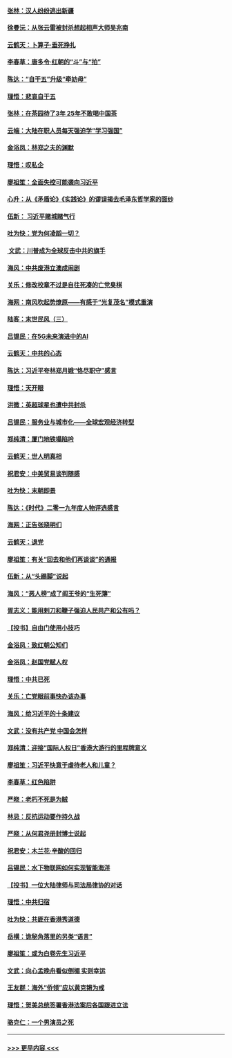 #### [张林：汉人纷纷逃出新疆](../pages/nsc993/n11743530.md?t=12251111) 
#### [徐曼沅：从张云雷被封杀想起相声大师吴兆南](../pages/nsc993/n11741816.md?t=12251111) 
#### [云鹤天：卜算子‧垂死挣扎](../pages/nsc993/n11739956.md?t=12251111) 
#### [李春草：唐多令‧红朝的“斗”与“拍”](../pages/nsc993/n11739830.md?t=12251111) 
#### [陈达：“自干五”升级“牵妨母”](../pages/nsc993/n11739724.md?t=12251111) 
#### [理悟：悲哀自干五](../pages/nsc993/n11739547.md?t=12251111) 
#### [张林：在茶园待了3年 25年不敢喝中国茶](../pages/nsc993/n11739240.md?t=12251111) 
#### [云端：大陆在职人员每天强迫学“学习强国”](../pages/nsc993/n11738735.md?t=12251111) 
#### [金浴凤：林郑之夫的渊默](../pages/nsc993/n11737735.md?t=12251111) 
#### [理悟：叹私企](../pages/nsc993/n11737715.md?t=12251111) 
#### [廖祖笙：全面失控可能袭向习近平](../pages/nsc993/n11737704.md?t=12251111) 
#### [心升：从《矛盾论》《实践论》的谬误揭去毛泽东哲学家的面纱](../pages/nsc993/n11736962.md?t=12251111) 
#### [伍新： 习近平赌城赌气行](../pages/nsc993/n11736929.md?t=12251111) 
#### [吐为快：党为何凌蹈一切？](../pages/nsc993/n11736915.md?t=12251111) 
#### [ 文武：川普成为全球反击中共的旗手](../pages/nsc993/n11736882.md?t=12251111) 
#### [海风：中共废港立澳成闹剧](../pages/nsc993/n11735857.md?t=12251111) 
#### [关乐：修改校章不过是自往死凑的亡党臭棋](../pages/nsc993/n11735097.md?t=12251111) 
#### [海网：南风吹起势燎原——有感于“光复茂名”模式重演](../pages/nsc993/n11732308.md?t=12251111) 
#### [陆客：末世民风（三）](../pages/nsc993/n11732211.md?t=12251111) 
#### [吕锡民：在5G未来演进中的AI](../pages/nsc993/n11730010.md?t=12251111) 
#### [云鹤天：中共的心态](../pages/nsc993/n11729906.md?t=12251111) 
#### [陈达：习近平夸林郑月娥“恪尽职守”感言](../pages/nsc993/n11729881.md?t=12251111) 
#### [理悟：天开眼](../pages/nsc993/n11729699.md?t=12251111) 
#### [洪微：英超球星也遭中共封杀](../pages/nsc993/n11727243.md?t=12251111) 
#### [吕锡民：服务业与城市化——全球宏观经济转型](../pages/nsc993/n11725845.md?t=12251111) 
#### [郑纯清：厦门地铁塌陷吟](../pages/nsc993/n11725813.md?t=12251111) 
#### [云鹤天：世人明真相](../pages/nsc993/n11725621.md?t=12251111) 
#### [祝君安：中美贸易谈判随感](../pages/nsc993/n11725609.md?t=12251111) 
#### [吐为快：末朝即景](../pages/nsc993/n11723365.md?t=12251111) 
#### [陈达：《时代》二零一九年度人物评选感言](../pages/nsc993/n11723337.md?t=12251111) 
#### [海网：正告张晓明们](../pages/nsc993/n11723228.md?t=12251111) 
#### [云鹤天：退党](../pages/nsc993/n11723056.md?t=12251111) 
#### [廖祖笙：有关“回去和他们再谈谈”的通报](../pages/nsc993/n11722442.md?t=12251111) 
#### [伍新：从“头踢脚”说起](../pages/nsc993/n11722429.md?t=12251111) 
#### [海风：“恶人榜”成了阎王爷的“生死簿”](../pages/nsc993/n11722272.md?t=12251111) 
#### [胥志义：能用剌刀和鞭子强迫人民共产和公有吗？](../pages/nsc993/n11720569.md?t=12251111) 
#### [【投书】自由门使用小技巧](../pages/nsc993/n11720180.md?t=12251111) 
#### [金浴凤：致红朝公知们](../pages/nsc993/n11720563.md?t=12251111) 
#### [金浴凤：赵国党赋人权](../pages/nsc993/n11720533.md?t=12251111) 
#### [理悟：中共已死](../pages/nsc993/n11720233.md?t=12251111) 
#### [关乐：亡党眼前事快办该办事](../pages/nsc993/n11719160.md?t=12251111) 
#### [海风：给习近平的十条建议](../pages/nsc993/n11717616.md?t=12251111) 
#### [文武：没有共产党 中国会怎样](../pages/nsc993/n11717584.md?t=12251111) 
#### [郑纯清：迎接“国际人权日”香港大游行的里程牌意义](../pages/nsc993/n11717417.md?t=12251111) 
#### [廖祖笙：习近平快意于虐待老人和儿童？](../pages/nsc993/n11715313.md?t=12251111) 
#### [李春草：红色陷阱](../pages/nsc993/n11715029.md?t=12251111) 
#### [严晓：老朽不死是为贼](../pages/nsc993/n11712910.md?t=12251111) 
#### [林忌：反抗运动要作持久战](../pages/nsc993/n11712623.md?t=12251111) 
#### [严晓：从何君尧册封博士说起](../pages/nsc993/n11712465.md?t=12251111) 
#### [祝君安：木兰花·辛酸的回归](../pages/nsc993/n11712381.md?t=12251111) 
#### [吕锡民：水下物联网如何实现智能海洋](../pages/nsc993/n11711158.md?t=12251111) 
#### [【投书】一位大陆律师与司法局律协的对话](../pages/nsc993/n11709675.md?t=12251111) 
#### [理悟：中共归宿](../pages/nsc993/n11710059.md?t=12251111) 
#### [吐为快：共匪在香港秀道德](../pages/nsc993/n11709979.md?t=12251111) 
#### [岳横：诡秘角落里的另类“语言”](../pages/nsc993/n11709792.md?t=12251111) 
#### [廖祖笙：或为白卷先生习近平](../pages/nsc993/n11708330.md?t=12251111) 
#### [文武：向心孟晚舟看似倒楣 实则幸运](../pages/nsc993/n11708236.md?t=12251111) 
#### [王友群：海外“侨领”应以黄克锵为戒](../pages/nsc993/n11706176.md?t=12251111) 
#### [理悟：贺美总统签署香港法案后各国跟进立法](../pages/nsc993/n11706853.md?t=12251111) 
#### [骆克仁：一个男演员之死](../pages/nsc993/n11706677.md?t=12251111) 

----
#### [ >>> 更早内容 <<< ](../indexes/nsc993-earlier.md)
